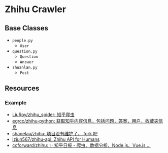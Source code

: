 # Zhihu Crawler

## Base Classes

* `people.py`
  * `User`
* `question.py`
  * `Question`
  * `Answer`
* `zhuanlan.py`
  * `Post`

## Resources

### Example

* [LiuRoy/zhihu_spider: 知乎爬虫](https://github.com/LiuRoy/zhihu_spider)
* [egrcc/zhihu-python: 获取知乎内容信息，包括问题，答案，用户，收藏夹信息](https://github.com/egrcc/zhihu-python)
* [shanelau/zhihu: 项目没有维护了， fork 吧](https://github.com/shanelau/zhihu)
* [lzjun567/zhihu-api: Zhihu API for Humans](https://github.com/lzjun567/zhihu-api)
* [ccforward/zhihu: ✨ 知乎日报 - 爬虫、数据分析、Node.js、Vue.js ...](https://github.com/ccforward/zhihu)
